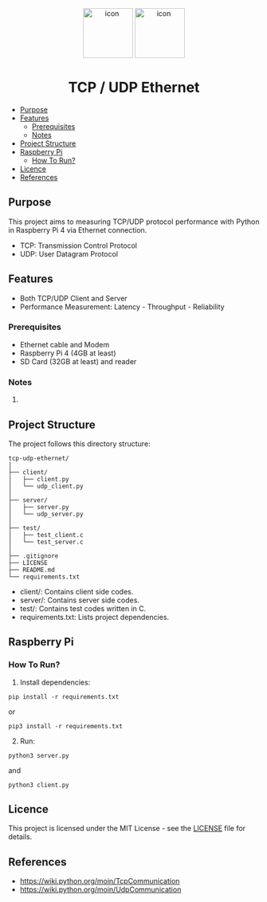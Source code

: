 <div align="center">
<img src="https://cdn-icons-png.flaticon.com/512/919/919855.png" width="100" height="100" alt="icon">
<img src="https://cdn-icons-png.flaticon.com/512/8284/8284643.png" width="100" height="100" alt="icon">
</div>

<h1 align="center">TCP / UDP Ethernet</h1>

* [Purpose](#purpose)
* [Features](#features)
    * [Prerequisites](#prerequisites)
    * [Notes](#notes)
* [Project Structure](#project-structure)
* [Raspberry Pi](#raspberry-pi)
    * [How To Run?](#how-to-run)
* [Licence](#licence)
* [References](#references)

## Purpose
<div align="justify">

This project aims to measuring TCP/UDP protocol performance with Python in Raspberry Pi 4 via Ethernet connection.
- TCP: Transmission Control Protocol
- UDP: User Datagram Protocol

## Features
- Both TCP/UDP Client and Server
- Performance Measurement: Latency - Throughput - Reliability

### Prerequisites
* Ethernet cable and Modem
* Raspberry Pi 4 (4GB at least)
* SD Card (32GB at least) and reader

### Notes
1. 

</div>

## Project Structure

The project follows this directory structure:

```
tcp-udp-ethernet/
│
├── client/
│   ├── client.py
│   └── udp_client.py
│
├── server/
│   ├── server.py
│   └── udp_server.py
│
├── test/
│   ├── test_client.c
│   └── test_server.c
│
├── .gitignore
├── LICENSE
├── README.md
└── requirements.txt
```

- client/: Contains client side codes.
- server/: Contains server side codes.
- test/: Contains test codes written in C.
- requirements.txt: Lists project dependencies.

## Raspberry Pi

### How To Run?
1. Install dependencies:
```
pip install -r requirements.txt
```
or
```
pip3 install -r requirements.txt
```

2. Run:
```
python3 server.py
```
and
```
python3 client.py
```

## Licence

This project is licensed under the MIT License - see the [LICENSE](https://github.com/semanurbilada/tcp-udp-ethernet?tab=MIT-1-ov-file#readme) file for details.


## References

- https://wiki.python.org/moin/TcpCommunication
- https://wiki.python.org/moin/UdpCommunication